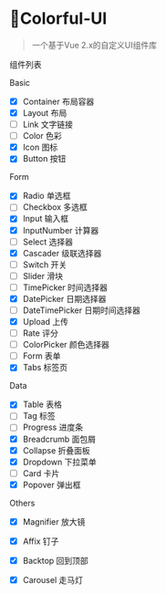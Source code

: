 # :rainbow:Colorful-UI

> 一个基于Vue 2.x的自定义UI组件库

组件列表

Basic

- [x] Container 布局容器
- [x] Layout 布局
- [ ] Link 文字链接
- [ ] Color 色彩
- [x] Icon 图标
- [x] Button 按钮

Form

- [x] Radio 单选框
- [ ] Checkbox 多选框
- [x] Input 输入框
- [x] InputNumber 计算器
- [ ] Select 选择器
- [x] Cascader 级联选择器
- [ ] Switch 开关
- [ ] Slider 滑块
- [ ] TimePicker 时间选择器 
- [x] DatePicker 日期选择器
- [ ] DateTimePicker 日期时间选择器
- [x] Upload 上传
- [ ] Rate 评分
- [ ] ColorPicker 颜色选择器
- [ ] Form 表单
- [x] Tabs 标签页

Data

- [x] Table 表格
- [ ] Tag 标签
- [ ] Progress 进度条
- [x] Breadcrumb 面包屑 
- [x] Collapse 折叠面板
- [x] Dropdown 下拉菜单
- [ ] Card 卡片
- [x] Popover 弹出框

Others

- [x] Magnifier 放大镜
- [x] Affix 钉子
- [x] Backtop 回到顶部
- [x] Carousel 走马灯





